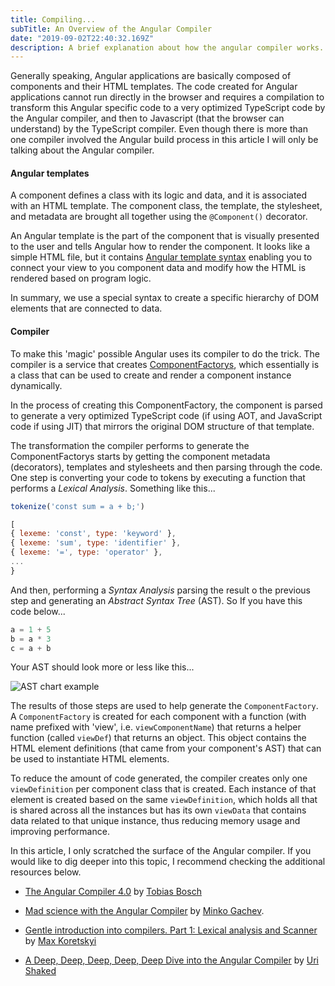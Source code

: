 ```yaml
---
title: Compiling...
subTitle: An Overview of the Angular Compiler
date: "2019-09-02T22:40:32.169Z"
description: A brief explanation about how the angular compiler works.
---
```


Generally speaking, Angular applications are basically composed of components and their HTML templates. The code created for Angular applications cannot run directly in the browser and requires a compilation to transform this Angular specific code to a very optimized TypeScript code by the Angular compiler, and then to Javascript (that the browser can understand) by the TypeScript compiler. Even though there is more than one compiler involved the Angular build process in this article I will only be talking about the Angular compiler.

#### Angular templates

A component defines a class with its logic and data, and it is associated with an HTML template. The component class, the template, the stylesheet, and metadata are brought all together using the `@Component()` decorator.

An Angular template is the part of the component that is visually presented to the user and tells Angular how to render the component. It looks like a simple HTML file, but it contains [Angular template syntax](https://angular.io/guide/template-syntax) enabling you to connect your view to you component data and modify how the HTML is rendered based on program logic.

In summary, we use a special syntax to create a specific hierarchy of DOM elements that are connected to data.

#### Compiler

To make this 'magic' possible Angular uses its compiler to do the trick. The compiler is a service that creates [ComponentFactorys](https://angular.io/api/core/ComponentFactory), which essentially is a class that can be used to create and render a component instance dynamically.

In the process of creating this ComponentFactory, the component is parsed to generate a very optimized TypeScript code (if using AOT, and JavaScript code if using JIT) that mirrors the original DOM structure of that template.

The transformation the compiler performs to generate the ComponentFactorys starts by getting the component metadata (decorators), templates and stylesheets and then parsing through the code. One step is converting your code to tokens by executing a function that performs a _Lexical Analysis_. Something like this...

```javascript
tokenize('const sum = a + b;')

[
{ lexeme: 'const', type: 'keyword' },
{ lexeme: 'sum', type: 'identifier' },
{ lexeme: '=', type: 'operator' },
...
}
```

And then, performing a _Syntax Analysis_ parsing the result o the previous step and generating an _Abstract Syntax Tree_ (AST). So If you have this code below...

```javascript
a = 1 + 5
b = a * 3
c = a + b
```

Your AST should look more or less like this...

![AST chart example](https://anandsekar.github.io/assets/images/javacc/ast.jpg)

The results of those steps are used to help generate the `ComponentFactory`. A `ComponentFactory` is created for each component with a function (with name prefixed with 'view', i.e. `viewComponentName`) that returns a helper function (called `viewDef`) that returns an object. This object contains the HTML element definitions (that came from your component's AST) that can be used to instantiate HTML elements.

To reduce the amount of code generated, the compiler creates only one `viewDefinition` per component class that is created. Each instance of that element is created based on the same `viewDefinition`, which holds all that is shared across all the instances but has its own `viewData` that contains data related to that unique instance, thus reducing memory usage and improving performance.

In this article, I only scratched the surface of the Angular compiler. If you would like to dig deeper into this topic, I recommend checking the additional resources below.

- [The Angular Compiler 4.0](https://www.youtube.com/watch?v=RXYjPYkFwy4) by [Tobias Bosch](https://twitter.com/tbosch1009)

- [Mad science with the Angular Compiler](https://www.youtube.com/watch?v=tBV4IQwPssU) by [Minko Gachev](https://twitter.com/mgechev).
- [Gentle introduction into compilers. Part 1: Lexical analysis and Scanner](https://blog.angularindepth.com/gentle-introduction-into-compilers-part-1-lexical-analysis-and-scanner-733246be6738) by [Max Koretskyi](https://twitter.com/maxkoretskyi)
- [A Deep, Deep, Deep, Deep, Deep Dive into the Angular Compiler](https://blog.angularindepth.com/a-deep-deep-deep-deep-deep-dive-into-the-angular-compiler-5379171ffb7a) by [Uri Shaked](https://twitter.com/UriShaked)
